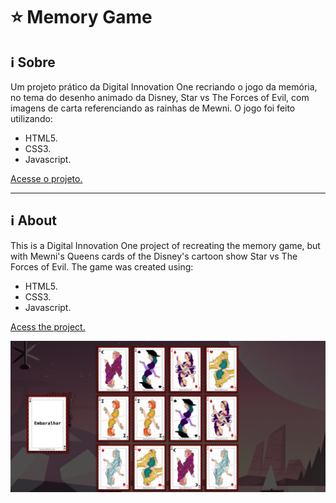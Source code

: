 # :star: Memory Game
## :information_source: Sobre

Um projeto prático da Digital Innovation One recriando o jogo da memória, no tema do desenho animado da Disney, Star vs The Forces of Evil, com imagens de carta referenciando as rainhas de Mewni. O jogo foi feito utilizando: 
* HTML5.
* CSS3.
* Javascript.

[Acesse o projeto.](https://gloriaporte.github.io/memory_game/)

____________________________________

## :information_source: About

This is a Digital Innovation One project of recreating the memory game, but with Mewni's Queens cards of the Disney's cartoon show Star vs The Forces of Evil. The game was created using:
* HTML5.
* CSS3.
* Javascript.

[Acess the project.](https://gloriaporte.github.io/memory_game/)


![Memory game screen](img/capa.png)
